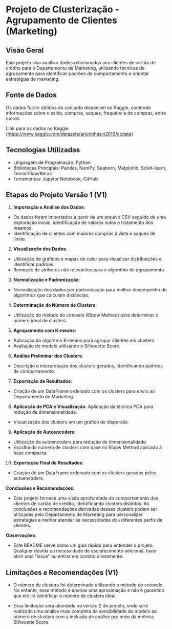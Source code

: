 # Projeto de Clusterização - Agrupamento de Clientes (Marketing)

## Visão Geral

Este projeto visa analisar dados relacionados aos clientes de cartão de crédito para o Departamento de Marketing, utilizando técnicas de agrupamento para identificar padrões de comportamento e orientar estratégias de marketing.

## Fonte de Dados

Os dados foram obtidos do conjunto disponível no Kaggle, contendo informações sobre o saldo, compras, saques, frequência de compras, entre outros.

Link para os dados no Kaggle (https://www.kaggle.com/datasets/arjunbhasin2013/ccdata)

## Tecnologias Utilizadas

- Linguagem de Programação: Python
- Bibliotecas Principais: Pandas, NumPy, Seaborn, Matplotlib, Scikit-learn, TensorFlow/Keras
- Ferramentas: Jupyter Notebook, GitHub

## Etapas do Projeto Versão 1 (V1)

1. **Importação e Análise dos Dados**: 
- Os dados foram importados a partir de um arquivo CSV seguido de uma exploração inicial, identificação de valores nulos e tratamento dos mesmos.
- Identificação de clientes com maiores compras à vista e saques de limite.

2. **Visualização dos Dados**: 
- Utilização de gráficos e mapas de calor para visualizar distribuições e identificar padrões.
- Remoção de atributos não relevantes para o algoritmo de agrupamento.

3. **Normalização e Padronização**: 
- Normalização dos dados por padronização para melhor desempenho de algoritmos que calculam distâncias.

4. **Determinação do Número de Clusters**: 
- Utilização do método do cotovelo (Elbow Method) para determinar o número ideal de clusters.

5. **Agrupamento com K-means**: 
- Aplicação do algoritmo K-means para agrupar clientes em clusters.
- Avaliação do modelo utilizando o Silhouette Score.

6. **Análise Preliminar dos Clusters**: 
- Descrição e interpretação dos clusters gerados, identificando padrões de comportamento.

7. **Exportação de Resultados**: 
- Criação de um DataFrame ordenado com os clusters para envio ao Departamento de Marketing.

8. **Aplicação de PCA e Visualização**: Aplicação da técnica PCA para redução de dimensionalidade.
- Visualização dos clusters em um gráfico de dispersão.

9. **Aplicação de Autoencoders**: 
- Utilização de autoencoders para redução de dimensionalidade.
- Escolha do número de clusters com base no Elbow Method aplicado à base compacta.

10. **Exportação Final de Resultados**:
- Criação de um DataFrame ordenado com os clusters gerados pelos autoencoders.


**Conclusões e Recomendações**:
- Este projeto fornece uma visão aprofundada do comportamento dos clientes de cartão de crédito, identificando clusters distintos. As conclusões e recomendações derivadas desses clusters podem ser utilizadas pelo Departamento de Marketing para personalizar estratégias e melhor atender às necessidades dos diferentes perfis de clientes.

**Observações**:
- Este README serve como um guia rápido para entender o projeto. Qualquer dúvida ou necessidade de esclarecimento adicional, favor abrir uma "issue" ou entrar em contato diretamente.

## Limitações e Recomendações (V1)

- O número de clusters foi determinado utilizando o método do cotovelo. No entanto, esse método é apenas uma aproximação e não é garantido que ele irá identificar o número de clusters ideal.

- Essa limitação será abordada na versão 2 do projeto, onde será realizada uma análise mais completa da sensibilidade do modelo ao número de clusters com a inclusão de análise por meio da métrica Silhouette Score.
